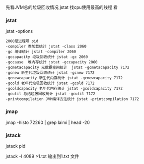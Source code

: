

先看JVM总的垃圾回收情况 jstat
找cpu使用最高的线程
看


### jstat

jstat -options

    2060是进程号 pid
    -compiler 类加载统计 jstat -class 2060
    -gc 编译统计 jstat -compiler 2060
    -gccapacity 垃圾回收统计 jstat -gc 2060
    -gccause  堆内存统计 jstat -gccapacity 2060
    -gcmetacapacity 元数据空间统计  jstat -gcmetacapacity 7172
    -gcnew 新生代垃圾回收统计 jstat -gcnew 7172
    -gcnewcapacity 新生代内存统计 jstat -gcnewcapacity 7172 
    -gcold 老年代垃圾回收统计 jstat -gcold 7172
    -gcoldcapacity 老年代内存统计 jstat -gcoldcapacity 7172
    -gcutil 总结垃圾回收统计 jstat -gcutil 7172
    -printcompilation JVM编译方法统计 jstat -printcompilation 7172

### jmap
jmap -histo 72260 | grep laimi | head -20

### jstack
jstack pid  

jstack -l 4089 >1.txt 输出到1.txt 文件
